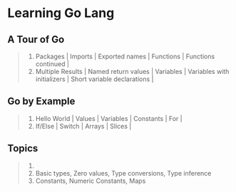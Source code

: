 # Learning Go Lang

## A Tour of Go

> 1. Packages | Imports | Exported names | Functions | Functions continued |
> 1. Multiple Results | Named return values | Variables | Variables with initializers | Short variable declarations |

## Go by Example

> 1. Hello World | Values | Variables | Constants | For |
> 1. If/Else | Switch | Arrays | Slices |

## Topics

> 1.
> 1. Basic types, Zero values, Type conversions, Type inference
> 1. Constants, Numeric Constants, Maps
